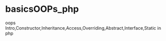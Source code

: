 # basicsOOPs_php
oops Intro,Constructor,Inheritance,Access,Overriding,Abstract,Interface,Static in php
